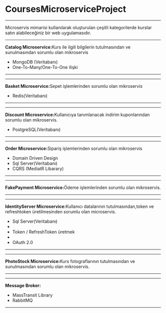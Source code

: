 # CoursesMicroserviceProject
<hr>Microservis mimarisi kullanılarak oluşturulan çeşitli kategorilerde kurslar satın alabileceğiniz bir web uygulamasıdır.


<hr><b>Catalog Microservice:</b>Kurs ile ilgili bilgilerin tutulmasından ve sunulmasından sorumlu olan mikroservis
<ul>
<li>MongoDB (Veritabanı)</li>

<li>One-To-Many/One-To-One ilişki</li>

</ul>
<hr>

<hr><b>Basket Microservice:</b>Sepet işlemlerinden sorumlu olan mikroservis
<ul>
<li>Redis(Veritabanı)</li>

</ul>
<hr>

<hr><b>Discount Microservice:</b>Kullanıcıya tanımlanacak indirim kuponlarından sorumlu olan mikroservis.
<ul>
<li>PostgreSQL(Veritabanı)</li>


</ul>
<hr>


<hr><b>Order Microservice:</b>Sipariş işlemlerinden sorumlu olan mikroservis
<ul>
<li>Domain Driven Design</li>

<li>Sql Server(Veritabanı)

<li>CQRS (MediatR Libarary)</li>

</ul>
<hr>

<hr><b>FakePayment Microservice:</b>Ödeme işlemlerinden sorumlu olan mikroservis.

<hr>

<hr><b>IdentityServer Microservice:</b>Kullanıcı datalarının tutulmasından,token ve refreshtoken üretilmesinden sorumlu olan microservis.
<ul>

<li>Sql Server(Veritabanı)<li>
<li>Token / RefreshToken üretmek<li>

<li>OAuth 2.0</li>

</ul>
<hr>

<hr><b>PhotoStock Microservice:</b>Kurs fotograflarının tutulmasından ve sunulmasından sorumlu olan mikroservis.

<hr>


<hr><b>Message Broker:</b>
<ul>

<li>MassTransit Library</li>
<li>RabbitMQ </li>


</ul>
<hr>
